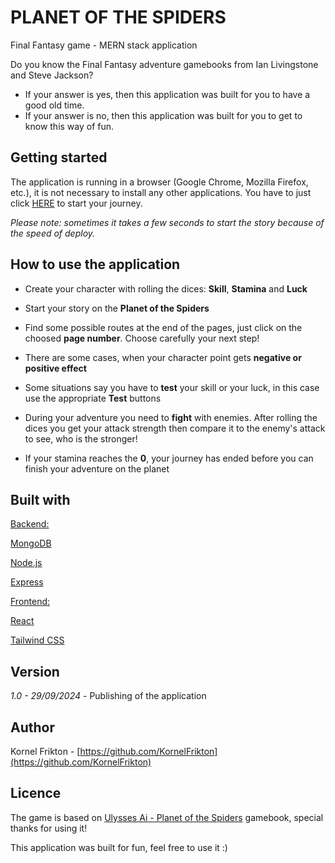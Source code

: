 # PLANET OF THE SPIDERS 
Final Fantasy game - MERN stack application

Do you know the Final Fantasy adventure gamebooks from Ian Livingstone and Steve Jackson? 
- If your answer is yes, then this application was built for you to have a good old time. 
- If your answer is no, then this application was built for you to get to know this way of fun.

## Getting started

The application is running in a browser (Google Chrome, Mozilla Firefox, etc.), it is not necessary to install any other applications.
You have to just click [HERE](https://fighting-fantasy-game-01.onrender.com) to start your journey. 

*Please note: sometimes it takes a few seconds to start the story because of the speed of deploy.*

## How to use the application

- Create your character with rolling the dices: **Skill**, **Stamina** and **Luck**

- Start your story on the **Planet of the Spiders**

- Find some possible routes at the end of the pages, just click on the choosed **page number**. Choose carefully your next step!

- There are some cases, when your character point gets **negative or positive effect**

- Some situations say you have to **test** your skill or your luck, in this case use the appropriate **Test** buttons

- During your adventure you need to **fight** with enemies. After rolling the dices you get your attack strength then compare it to the enemy's attack to see, who is the stronger!

- If your stamina reaches the **0**, your journey has ended before you can finish your adventure on the planet 


## Built with

<u>Backend:</u> 

[MongoDB](https://www.mongodb.com/)

[Node.js](https://nodejs.org)

[Express](https://expressjs.com)

<u>Frontend:</u>

[React](https://reactjs.org/)

[Tailwind CSS](https://tailwindcss.com/)

## Version

*1.0 - 29/09/2024* - Publishing of the application  

## Author

Kornel Frikton - [https://github.com/KornelFrikton](https://github.com/KornelFrikton)

## Licence

The game is based on [Ulysses Ai - Planet of the Spiders](http://www.ffproject.com/download.htm) gamebook, special thanks for using it!

This application was built for fun, feel free to use it :)